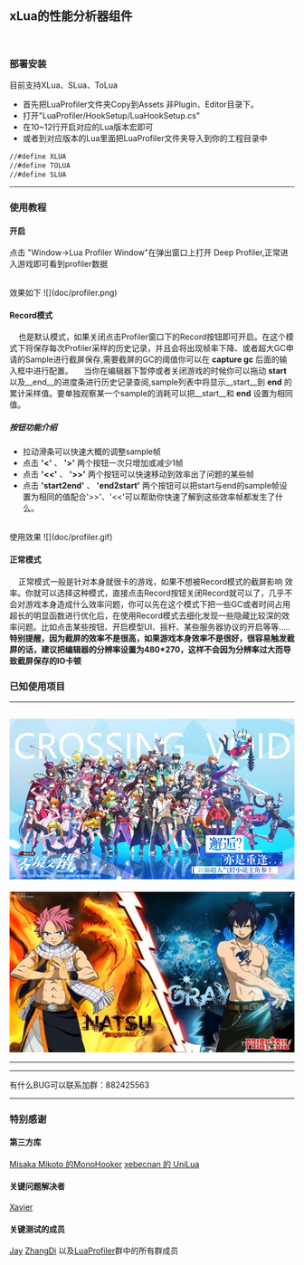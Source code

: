 ## xLua的性能分析器组件
<br/>

### 部署安装
目前支持XLua、SLua、ToLua


- 首先把LuaProfiler文件夹Copy到Assets 非Plugin、Editor目录下。
- 打开"LuaProfiler/HookSetup/LuaHookSetup.cs"
- 在10~12行开启对应的Lua版本宏即可
- 或者到对应版本的Lua里面把LuaProfiler文件夹导入到你的工程目录中

``` 
//#define XLUA
//#define TOLUA
//#define SLUA
``` 


----------


### 使用教程

#### 开启

点击 "Window->Lua Profiler Window"在弹出窗口上打开 Deep Profiler,正常进入游戏即可看到profiler数据

<br/>
效果如下
![](doc/profiler.png)
<br/>

#### Record模式
&nbsp;&nbsp;&nbsp;&nbsp;也是默认模式，如果关闭点击Profiler窗口下的Record按钮即可开启。在这个模式下将保存每次Profiler采样的历史记录，并且会将出现帧率下降、或者超大GC申请的Sample进行截屏保存,需要截屏的GC的阈值你可以在 __capture gc__ 后面的输入框中进行配置。
&nbsp;&nbsp;&nbsp;&nbsp;当你在编辑器下暂停或者关闭游戏的时候你可以拖动 __start__ 以及__end__的进度条进行历史记录查阅,sample列表中将显示__start__到 __end__ 的累计采样值。要单独观察某一个sample的消耗可以把__start__和 __end__ 设置为相同值。

##### 按钮功能介绍


- 拉动滑条可以快速大概的调整sample帧
- 点击 __'<'__ 、 __'>'__ 两个按钮一次只增加或减少1帧
- 点击 __'<<'__ 、 __'>>'__ 两个按钮可以快速移动到效率出了问题的某些帧
- 点击 __'start2end'__ 、 __'end2start'__ 两个按钮可以把start与end的sample帧设置为相同的值配合'>>'、'<<'可以帮助你快速了解到这些效率帧都发生了什么。

<br/>
使用效果
![](doc/profiler.gif)
<br/>

#### 正常模式
&nbsp;&nbsp;&nbsp;&nbsp;正常模式一般是针对本身就很卡的游戏，如果不想被Record模式的截屏影响
效率。你就可以选择这种模式，直接点击Record按钮关闭Record就可以了，几乎不会对游戏本身造成什么效率问题，你可以先在这个模式下把一些GC或者时间占用超长的明显函数进行优化后，在使用Record模式去细化发现一些隐藏比较深的效率问题。比如点击某些按钮、开启模型UI、摇杆、某些服务器协议的开启等等.....
<br/>
 __特别提醒，因为截屏的效率不是很高，如果游戏本身效率不是很好，很容易触发截屏的话，建议把编辑器的分辨率设置为480*270，这样不会因为分辨率过大而导致截屏保存的IO卡顿__ 


### 已知使用项目

---

![](doc/ljjc.jpg)
---

![](doc/fairytail.jpg)

---

---
有什么BUG可以联系加群：882425563

---
### 特别感谢

#### 第三方库
[Misaka Mikoto 的MonoHooker](https://github.com/easy66/MonoHooker)
[xebecnan 的 UniLua](https://github.com/xebecnan/UniLua)

#### 关键问题解决者
[Xavier](https://github.com/starwing)

#### 关键测试的成员
[Jay](https://github.com/Jayatubi)
[ZhangDi](https://github.com/ZhangDi2018)
以及[LuaProfiler](https://jq.qq.com/?_wv=1027&k=5QkOBSc)群中的所有群成员